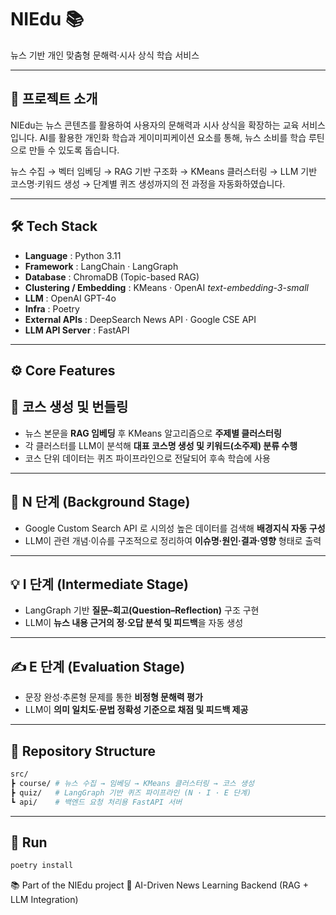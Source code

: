 # NIEdu 📚
뉴스 기반 개인 맞춤형 문해력·시사 상식 학습 서비스

---

## 📌 프로젝트 소개
NIEdu는 뉴스 콘텐츠를 활용하여 사용자의 문해력과 시사 상식을 확장하는 교육 서비스입니다.
AI를 활용한 개인화 학습과 게이미피케이션 요소를 통해, 뉴스 소비를 학습 루틴으로 만들 수 있도록 돕습니다. 

뉴스 수집 → 벡터 임베딩 → RAG 기반 구조화 → KMeans 클러스터링 →  LLM 기반 코스명·키워드 생성 → 단계별 퀴즈 생성까지의 전 과정을 자동화하였습니다.  

---

## 🛠 Tech Stack  
- **Language** : Python 3.11  
- **Framework** : LangChain · LangGraph  
- **Database** : ChromaDB (Topic-based RAG)  
- **Clustering / Embedding** : KMeans · OpenAI *text-embedding-3-small*  
- **LLM** : OpenAI GPT-4o  
- **Infra** : Poetry  
- **External APIs** : DeepSearch News API · Google CSE API  
- **LLM API Server** : FastAPI 

---

## ⚙️ Core Features  

## 🧩 코스 생성 및 번들링
- 뉴스 본문을 **RAG 임베딩** 후 KMeans 알고리즘으로 **주제별 클러스터링**
- 각 클러스터를 LLM이 분석해 **대표 코스명 생성 및 키워드(소주제) 분류 수행**
- 코스 단위 데이터는 퀴즈 파이프라인으로 전달되어 후속 학습에 사용

---

## 🧠 N 단계 (Background Stage)
- Google Custom Search API 로 시의성 높은 데이터를 검색해 **배경지식 자동 구성**
- LLM이 관련 개념·이슈를 구조적으로 정리하여 **이슈명·원인·결과·영향** 형태로 출력

---

## 💡 I 단계 (Intermediate Stage)
- LangGraph 기반 **질문–회고(Question–Reflection)** 구조 구현
- LLM이 **뉴스 내용 근거의 정·오답 분석 및 피드백**을 자동 생성

---

## ✍️ E 단계 (Evaluation Stage)
- 문장 완성·추론형 문제를 통한 **비정형 문해력 평가**
- LLM이 **의미 일치도·문법 정확성 기준으로 채점 및 피드백 제공**

---

## 📂 Repository Structure 
```bash
src/
┣ course/ # 뉴스 수집 → 임베딩 → KMeans 클러스터링 → 코스 생성
┣ quiz/   # LangGraph 기반 퀴즈 파이프라인 (N · I · E 단계)
┗ api/    # 백엔드 요청 처리용 FastAPI 서버
```

---

## 🚀 Run  
```bash
poetry install
```

📚 Part of the NIEdu project
🔗 AI-Driven News Learning Backend (RAG + LLM Integration)